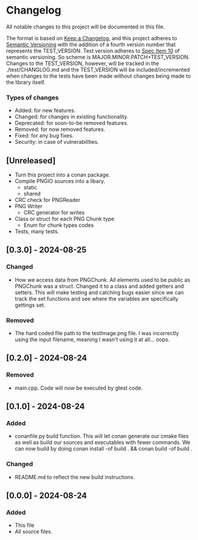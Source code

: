 # Changelog

All notable changes to this project will be documented in this file.

The format is based on [Keep a Changelog](https://keepachangelog.com/en/1.1.0/),
and this project adheres to [Semantic Versioning](https://semver.org/spec/v2.0.0.html) with the addition of a fourth
version number that represents the TEST_VERSION. Test version adheres to [Spec Item 10](https://semver.org/spec/v2.0.0-rc.2.html#spec-item-10)
of semantic versioning. So scheme is MAJOR.MINOR.PATCH+TEST_VERSION. Changes to the TEST_VERSION, however, 
will be tracked in the ./test/CHANGLOG.md and the TEST_VERSION will be included/incremented
when changes to the tests have been made without changes being made to the library itself.

### Types of changes

- Added:      for new features.
- Changed:    for changes in existing functionality.
- Deprecated: for soon-to-be removed features.
- Removed:    for now removed features.
- Fixed:      for any bug fixes.
- Security:   in case of vulnerabilities.

## [Unreleased]

- Turn this project into a conan package.
- Compile PNGIO sources into a libary.
  - static
  - shared
- CRC check for PNGReader
- PNG Writer
  - CRC generator for writes
- Class or struct for each PNG Chunk type
  - Enum for chunk types codes
- Tests, many tests.

## [0.3.0] - 2024-08-25

### Changed

- How we access data from PNGChunk. All elements used to be public as PNGChunk was a struct.
  Changed it to a class and added getters and setters. This will make testing and catching bugs easier
  since we can track the set functions and see where the variables are specifically gettings set.

### Removed

- The hard coded file path to the testImage.png file. I was incorrectly using the input filename, meaning
  I wasn't using it at all... oops.

## [0.2.0] - 2024-08-24

### Removed

- main.cpp. Code will now be executed by gtest code.

## [0.1.0] - 2024-08-24

### Added

- conanfile.py build function. This will let conan generate our cmake files as well
  as build our sources and executables with fewer commands. We can now build by doing
  conan install -of build . && conan build -of build .

### Changed

- README.md to reflect the new build instructions.

## [0.0.0] - 2024-08-24

### Added

- This file
- All source files.